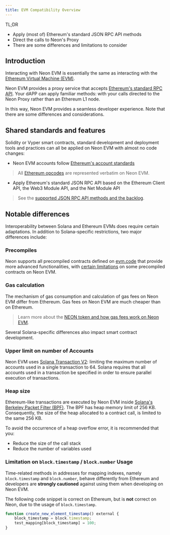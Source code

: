 ```yaml
---
title: EVM Compatibility Overview
---
```


TL;DR

- Apply (most of) Ethereum's standard JSON RPC API methods
- Direct the calls to Neon's Proxy
- There are some differences and limitations to consider

## Introduction

Interacting with Neon EVM is essentially the same as interacting with the [Ethereum Virtual Machine (EVM)](https://ethereum.org/en/developers/docs/evm/).

Neon EVM provides a proxy service that accepts [Ethereum's standard RPC API](https://ethereum.github.io/execution-apis/api-documentation/). Your dAPP can apply familiar methods: with your calls directed to the Neon Proxy rather than an Ethereum L1 node.

In this way, Neon EVM provides a seamless developer experience. Note that there are some differences and considerations. 

## Shared standards and features

Solidity or Vyper smart contracts, standard development and deployment tools and practices can all be applied on Neon EVM with almost no code changes:

- Neon EVM accounts follow [Ethereum's account standards](https://ethereum.org/en/developers/docs/accounts/) 

> All [Ethereum opcodes](https://www.evm.codes/?fork=merge) are represented verbatim on Neon EVM. 

- Apply Ethereum's standard JSON RPC API based on the Ethereum Client API, the Web3 Module API, and the Net Module API

> See the [supported JSON RPC API methods and the backlog](./json_rpc_api_methods).

## Notable differences

Interoperability between Solana and Ethereum EVMs does require certain adaptations. In addition to Solana-specific restrictions, two major differences include:

### Precompiles
Neon supports all precompiled contracts defined on [evm.code](https://www.evm.codes/precompiled?fork=merge) that provide more advanced functionalities, with [certain limitations](./precompiles#limitations) on some precompiled contracts on Neon EVM.

### Gas calculation
The mechanism of gas consumption and calculation of gas fees on Neon EVM differ from Ethereum. Gas fees on Neon EVM are much cheaper than on Ethereum. 

> Learn more about the [NEON token and how gas fees work on Neon EVM](../../docs/tokens/gas_fees.md).

Several Solana-specific differences also impact smart contract development.

### Upper limit on number of Accounts
Neon EVM uses [Solana Transaction V2](https://docs.solana.com/proposals/transactions-v2): limiting the maximum number of accounts used in a single transaction to 64. Solana requires that all accounts used in a transaction be specified in order to ensure parallel execution of transactions. 

### Heap size
Ethereum-like transactions are executed by Neon EVM inside [Solana's Berkeley Packet Filter (BPF)](https://docs.solana.com/developing/on-chain-programs/overview#berkeley-packet-filter-bpf). The BPF has heap memory limit of 256 KB. Consequently, the size of the heap allocated to a contract call, is limited to the same 256 KB.

To avoid the occurrence of a heap overflow error, it is recommended that you:
* Reduce the size of the call stack
* Reduce the number of variables used

### Limitation on `block.timestamp` / `block.number` Usage
Time-related methods in addresses for mapping indexes, namely `block.timestamp` and `block.number`, behave differently from Ethereum and developers are **strongly cautioned** against using them when developing on Neon EVM. 

The following code snippet is correct on Ethereum, but is **not** correct on Neon, due to the usage of `block.timestamp`.
```javascript
function create_new_element_timestamp() external {
	block_timestamp = block.timestamp;
	test_mapping[block_timestamp] = 100;
}
```
